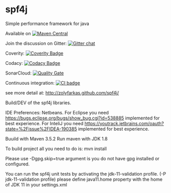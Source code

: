 spf4j
=====

Simple performance framework for java

Available on [![Maven Central](https://maven-badges.herokuapp.com/maven-central/org.spf4j/spf4j-core/badge.svg)](https://maven-badges.herokuapp.com/maven-central/org.spf4j/spf4j-core/)

Join the discussion on Gitter: [![Gitter chat](https://badges.gitter.im/zolyfarkas/spf4j.png)](https://gitter.im/spf4j/Lobby)

Coverity: [![Coverity Badge](https://scan.coverity.com/projects/3158/badge.svg)](https://scan.coverity.com/projects/3158)

Codacy: [![Codacy Badge](https://api.codacy.com/project/badge/Grade/48b50176945242729f4386b05be8c8dc)](https://www.codacy.com/app/zolyfarkas/spf4j?utm_source=github.com&amp;utm_medium=referral&amp;utm_content=zolyfarkas/spf4j&amp;utm_campaign=Badge_Grade)

SonarCloud: [![Quality Gate](https://sonarcloud.io/api/project_badges/measure?project=org.spf4j%3Aspf4j&metric=alert_status)](https://sonarcloud.io/dashboard?id=org.spf4j%3Aspf4j)

Continuous integration: [![CI badge](https://travis-ci.org/zolyfarkas/spf4j.svg?branch=master)](https://travis-ci.org/zolyfarkas/spf4j)

see more detail at: http://zolyfarkas.github.com/spf4j/


Build/DEV of the spf4j libraries.

IDE Preferences: Netbeans.
For Eclipse you need https://bugs.eclipse.org/bugs/show_bug.cgi?id=538885 implemented for best experience.
For InteliJ you need https://youtrack.jetbrains.com/oauth?state=%2Fissue%2FIDEA-190385  implemented for best experience.

Buuild with Maven 3.5.2
Run maven with JDK 1.8

To build project all you need to do is: mvn install

Please use -Dgpg.skip=true argument is you do not have gpg installed or configured.

You can run the spf4j unit tests by activating the jdk-11-validation profile. (-P jdk-11-validation profile)
please define java11.home property with the home of JDK 11 in your settings.xml

